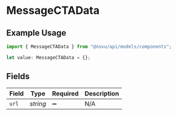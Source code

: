 # MessageCTAData

## Example Usage

```typescript
import { MessageCTAData } from "@novu/api/models/components";

let value: MessageCTAData = {};
```

## Fields

| Field              | Type               | Required           | Description        |
| ------------------ | ------------------ | ------------------ | ------------------ |
| `url`              | *string*           | :heavy_minus_sign: | N/A                |